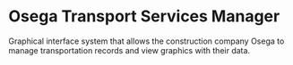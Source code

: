 # Osega Transport Services Manager
Graphical interface system that allows the construction company Osega to manage transportation records and view graphics with their data.
